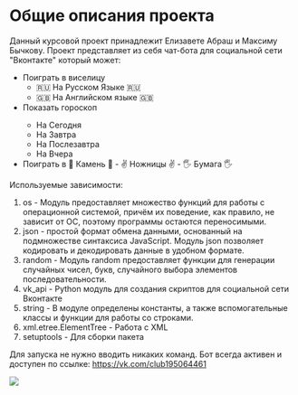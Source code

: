 # Общие описания проекта
Данный курсовой проект принадлежит Елизавете Абраш и Максиму Бычкову. Проект представляет из себя чат-бота для социальной сети "Вконтакте" который может:
<ul>
  <li>Поиграть в виселицу
    <ul>
      <li>🇷🇺 На Русском Языке 🇷🇺</li>
      <li>🇬🇧 На Английском языке 🇬🇧</li>
    </ul>
  </li>
  <li>Показать гороскоп </li>
    <ul>
      <li>На Сегодня</li>
      <li>На Завтра</li>
      <li>На Послезавтра </li>
      <li>На Вчера</li>
   </ul>
  <li>Поиграть в 👊 Камень 👊 - ✌ Ножницы ✌ - 🖐 Бумага 🖐</li>
</ul>

Используемые зависимости:
  1) os - Модуль предоставляет множество функций для работы с операционной системой, причём их поведение, как правило, не зависит от ОС, поэтому программы остаются переносимыми.
  2) json - простой формат обмена данными, основанный на подмножестве синтаксиса JavaScript. Модуль json позволяет кодировать и декодировать данные в удобном формате.
  3) random - Модуль random предоставляет функции для генерации случайных чисел, букв, случайного выбора элементов последовательности.
  4) vk_api - Python модуль для создания скриптов для социальной сети Вконтакте 
  5) string - В модуле определены константы, а также вспомогательные классы и функции для работы со строками.
  6) xml.etree.ElementTree - Работа с XML
  7) setuptools - Для сборки пакета

Для запуска не нужно вводить никаких команд. Бот всегда активен и доступен по ссылке: https://vk.com/club195064461




<img src="https://github.com/izziantiya/trpp_bot/workflows/Deploy/badge.svg?branch=master"><br>
